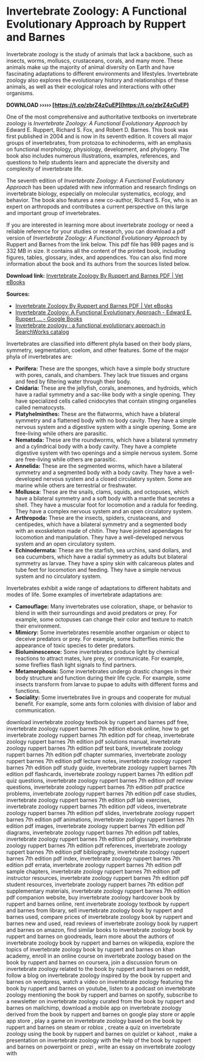 # Invertebrate Zoology: A Functional Evolutionary Approach by Ruppert and Barnes
 
Invertebrate zoology is the study of animals that lack a backbone, such as insects, worms, molluscs, crustaceans, corals, and many more. These animals make up the majority of animal diversity on Earth and have fascinating adaptations to different environments and lifestyles. Invertebrate zoology also explores the evolutionary history and relationships of these animals, as well as their ecological roles and interactions with other organisms.
 
**DOWNLOAD ››››› [https://t.co/zbrZ4zCuEP](https://t.co/zbrZ4zCuEP)**


 
One of the most comprehensive and authoritative textbooks on invertebrate zoology is *Invertebrate Zoology: A Functional Evolutionary Approach* by Edward E. Ruppert, Richard S. Fox, and Robert D. Barnes. This book was first published in 2004 and is now in its seventh edition. It covers all major groups of invertebrates, from protozoa to echinoderms, with an emphasis on functional morphology, physiology, development, and phylogeny. The book also includes numerous illustrations, examples, references, and questions to help students learn and appreciate the diversity and complexity of invertebrate life.
 
The seventh edition of *Invertebrate Zoology: A Functional Evolutionary Approach* has been updated with new information and research findings on invertebrate biology, especially on molecular systematics, ecology, and behavior. The book also features a new co-author, Richard S. Fox, who is an expert on arthropods and contributes a current perspective on this large and important group of invertebrates.
 
If you are interested in learning more about invertebrate zoology or need a reliable reference for your studies or research, you can download a pdf version of *Invertebrate Zoology: A Functional Evolutionary Approach* by Ruppert and Barnes from the link below. This pdf file has 989 pages and is 332 MB in size. It contains all the content of the printed book, including figures, tables, glossary, index, and appendices. You can also find more information about the book and its authors from the sources listed below.
 
**Download link:** [Invertebrate Zoology By Ruppert and Barnes PDF | Vet eBooks](https://www.vet-ebooks.com/invertebrate-zoology-a-functional-evolutionary-approach-7th-edition/)
 
**Sources:**
 
- [Invertebrate Zoology By Ruppert and Barnes PDF | Vet eBooks](https://www.vet-ebooks.com/invertebrate-zoology-a-functional-evolutionary-approach-7th-edition/)
- [Invertebrate Zoology: A Functional Evolutionary Approach - Edward E. Ruppert ... - Google Books](https://books.google.com/books/about/Invertebrate_Zoology.html?id=A3opAQAAMAAJ)
- [Invertebrate zoology : a functional evolutionary approach in SearchWorks catalog](https://searchworks.stanford.edu/view/5487251)

Invertebrates are classified into different phyla based on their body plans, symmetry, segmentation, coelom, and other features. Some of the major phyla of invertebrates are:

- **Porifera:** These are the sponges, which have a simple body structure with pores, canals, and chambers. They lack true tissues and organs and feed by filtering water through their body.
- **Cnidaria:** These are the jellyfish, corals, anemones, and hydroids, which have a radial symmetry and a sac-like body with a single opening. They have specialized cells called cnidocytes that contain stinging organelles called nematocysts.
- **Platyhelminthes:** These are the flatworms, which have a bilateral symmetry and a flattened body with no body cavity. They have a simple nervous system and a digestive system with a single opening. Some are free-living while others are parasitic.
- **Nematoda:** These are the roundworms, which have a bilateral symmetry and a cylindrical body with a body cavity. They have a complete digestive system with two openings and a simple nervous system. Some are free-living while others are parasitic.
- **Annelida:** These are the segmented worms, which have a bilateral symmetry and a segmented body with a body cavity. They have a well-developed nervous system and a closed circulatory system. Some are marine while others are terrestrial or freshwater.
- **Mollusca:** These are the snails, clams, squids, and octopuses, which have a bilateral symmetry and a soft body with a mantle that secretes a shell. They have a muscular foot for locomotion and a radula for feeding. They have a complex nervous system and an open circulatory system.
- **Arthropoda:** These are the insects, spiders, crustaceans, and centipedes, which have a bilateral symmetry and a segmented body with an exoskeleton made of chitin. They have jointed appendages for locomotion and manipulation. They have a well-developed nervous system and an open circulatory system.
- **Echinodermata:** These are the starfish, sea urchins, sand dollars, and sea cucumbers, which have a radial symmetry as adults but bilateral symmetry as larvae. They have a spiny skin with calcareous plates and tube feet for locomotion and feeding. They have a simple nervous system and no circulatory system.

Invertebrates exhibit a wide range of adaptations to different habitats and modes of life. Some examples of invertebrate adaptations are:

- **Camouflage:** Many invertebrates use coloration, shape, or behavior to blend in with their surroundings and avoid predators or prey. For example, some octopuses can change their color and texture to match their environment.
- **Mimicry:** Some invertebrates resemble another organism or object to deceive predators or prey. For example, some butterflies mimic the appearance of toxic species to deter predators.
- **Bioluminescence:** Some invertebrates produce light by chemical reactions to attract mates, lure prey, or communicate. For example, some fireflies flash light signals to find partners.
- **Metamorphosis:** Some invertebrates undergo drastic changes in their body structure and function during their life cycle. For example, some insects transform from larvae to pupae to adults with different forms and functions.
- **Sociality:** Some invertebrates live in groups and cooperate for mutual benefit. For example, some ants form colonies with division of labor and communication.

download invertebrate zoology textbook by ruppert and barnes pdf free,  invertebrate zoology ruppert barnes 7th edition ebook online,  how to get invertebrate zoology ruppert barnes 7th edition pdf for cheap,  invertebrate zoology ruppert barnes 7th edition pdf solutions manual,  invertebrate zoology ruppert barnes 7th edition pdf test bank,  invertebrate zoology ruppert barnes 7th edition pdf chapter summaries,  invertebrate zoology ruppert barnes 7th edition pdf lecture notes,  invertebrate zoology ruppert barnes 7th edition pdf study guide,  invertebrate zoology ruppert barnes 7th edition pdf flashcards,  invertebrate zoology ruppert barnes 7th edition pdf quiz questions,  invertebrate zoology ruppert barnes 7th edition pdf review questions,  invertebrate zoology ruppert barnes 7th edition pdf practice problems,  invertebrate zoology ruppert barnes 7th edition pdf case studies,  invertebrate zoology ruppert barnes 7th edition pdf lab exercises,  invertebrate zoology ruppert barnes 7th edition pdf videos,  invertebrate zoology ruppert barnes 7th edition pdf slides,  invertebrate zoology ruppert barnes 7th edition pdf animations,  invertebrate zoology ruppert barnes 7th edition pdf images,  invertebrate zoology ruppert barnes 7th edition pdf diagrams,  invertebrate zoology ruppert barnes 7th edition pdf tables,  invertebrate zoology ruppert barnes 7th edition pdf glossary,  invertebrate zoology ruppert barnes 7th edition pdf references,  invertebrate zoology ruppert barnes 7th edition pdf bibliography,  invertebrate zoology ruppert barnes 7th edition pdf index,  invertebrate zoology ruppert barnes 7th edition pdf errata,  invertebrate zoology ruppert barnes 7th edition pdf sample chapters,  invertebrate zoology ruppert barnes 7th edition pdf instructor resources,  invertebrate zoology ruppert barnes 7th edition pdf student resources,  invertebrate zoology ruppert barnes 7th edition pdf supplementary materials,  invertebrate zoology ruppert barnes 7th edition pdf companion website,  buy invertebrate zoology hardcover book by ruppert and barnes online,  rent invertebrate zoology textbook by ruppert and barnes from library,  sell invertebrate zoology book by ruppert and barnes used,  compare prices of invertebrate zoology book by ruppert and barnes new and used,  read reviews of invertebrate zoology book by ruppert and barnes on amazon,  find similar books to invertebrate zoology book by ruppert and barnes on goodreads,  learn more about the authors of invertebrate zoology book by ruppert and barnes on wikipedia,  explore the topics of invertebrate zoology book by ruppert and barnes on khan academy,  enroll in an online course on invertebrate zoology based on the book by ruppert and barnes on coursera,  join a discussion forum on invertebrate zoology related to the book by ruppert and barnes on reddit,  follow a blog on invertebrate zoology inspired by the book by ruppert and barnes on wordpress,  watch a video on invertebrate zoology featuring the book by ruppert and barnes on youtube,  listen to a podcast on invertebrate zoology mentioning the book by ruppert and barnes on spotify,  subscribe to a newsletter on invertebrate zoology curated from the book by ruppert and barnes on mailchimp,  download a mobile app on invertebrate zoology derived from the book by ruppert and barnes on google play store or apple app store ,  play a game on invertebrate zoology based on the book by ruppert and barnes on steam or roblox ,  create a quiz on invertebrate zoology using the book by ruppert and barnes on quizlet or kahoot ,  make a presentation on invertebrate zoology with the help of the book by ruppert and barnes on powerpoint or prezi ,  write an essay on invertebrate zoology with